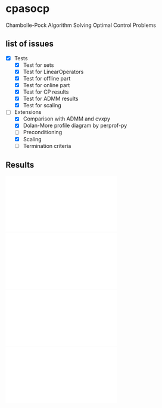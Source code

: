 # cpasocp
Chambolle-Pock Algorithm Solving Optimal Control Problems

## list of issues
- [x] Tests
    - [x] Test for sets
    - [x] Test for LinearOperators
    - [x] Test for offline part
    - [x] Test for online part
    - [x] Test for CP results
    - [x] Test for ADMM results
    - [x] Test for scaling
    
- [ ] Extensions
    - [x] Comparison with ADMM and cvxpy
    - [x] Dolan-More profile diagram by perprof-py
    - [ ] Preconditioning
    - [x] Scaling
    - [ ] Termination criteria

## Results
![comparison all](./results/comparison%20all/comparison_semilog.pdf)
![comparison CP ADMM](./results/comparison%20CP%20ADMM/comparison_semilog.pdf)
![comparison CP ADMM scaling](./results/comparison%20CP%20scaling/comparison_semilog.pdf)
![comparison scaling](./results/comparison%20scaling/comparison_semilog.pdf)